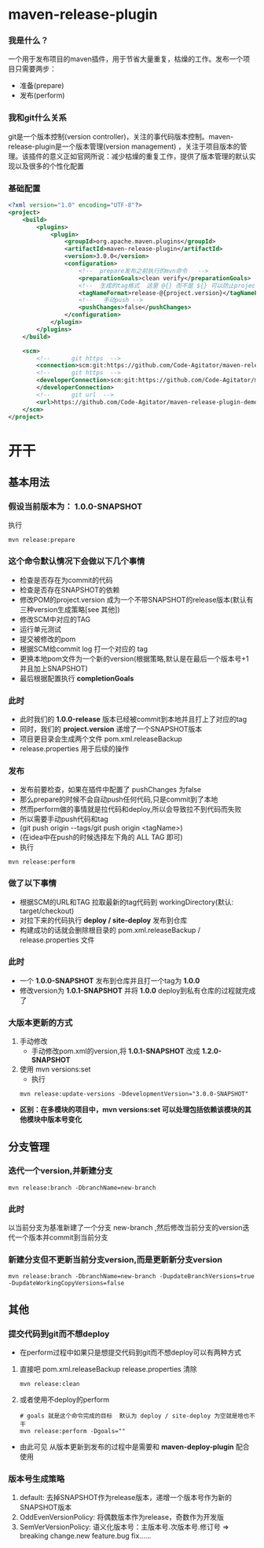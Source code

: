 # maven-release-plugin

### 我是什么？

一个用于发布项目的maven插件，用于节省大量重复，枯燥的工作。发布一个项目只需要两步：

* 准备(prepare)
* 发布(perform)

### 我和git什么关系

git是一个版本控制(version controller)，关注的事代码版本控制。maven-release-plugin是一个版本管理(version management)
，关注于项目版本的管理。该插件的意义正如官网所说：减少枯燥的重复工作，提供了版本管理的默认实现以及很多的个性化配置

### 基础配置

```xml
<?xml version="1.0" encoding="UTF-8"?>
<project>
    <build>
        <plugins>
            <plugin>
                <groupId>org.apache.maven.plugins</groupId>
                <artifactId>maven-release-plugin</artifactId>
                <version>3.0.0</version>
                <configuration>
                    <!--  prepare发布之前执行的mvn命令   -->
                    <preparationGoals>clean verify</preparationGoals>
                    <!--  生成的tag格式  这里 @{} 而不是 ${} 可以防止project.version被其他方式覆盖 -->
                    <tagNameFormat>release-@{project.version}</tagNameFormat>
                    <!--   手动push -->
                    <pushChanges>false</pushChanges>
                </configuration>
            </plugin>
        </plugins>
    </build>

    <scm>
        <!--      git https  -->
        <connection>scm:git:https://github.com/Code-Agitator/maven-release-plugin-demo.git</connection>
        <!--      git https  -->
        <developerConnection>scm:git:https://github.com/Code-Agitator/maven-release-plugin-demo.git
        </developerConnection>
        <!--      git url  -->
        <url>https://github.com/Code-Agitator/maven-release-plugin-demo</url>
    </scm>
</project>
```

# 开干

## 基本用法

### 假设当前版本为： **1.0.0-SNAPSHOT**

执行

```shell
mvn release:prepare
```

### 这个命令默认情况下会做以下几个事情

* 检查是否存在为commit的代码
* 检查是否存在SNAPSHOT的依赖
* 修改POM的project.version 成为一个不带SNAPSHOT的release版本(默认有三种version生成策略\[see 其他])
* 修改SCM中对应的TAG
* 运行单元测试
* 提交被修改的pom
* 根据SCM给commit log 打一个对应的 tag
* 更换本地pom文件为一个新的version(根据策略,默认是在最后一个版本号+1 并且加上SNAPSHOT)
* 最后根据配置执行 **completionGoals**

### 此时

* 此时我们的 **1.0.0-release** 版本已经被commit到本地并且打上了对应的tag
* 同时，我们的 **project.version** 递增了一个SNAPSHOT版本
* 项目更目录会生成两个文件 pom.xml.releaseBackup
* release.properties 用于后续的操作

### 发布

* 发布前要检查，如果在插件中配置了 pushChanges 为false
* 那么prepare的时候不会自动push任何代码,只是commit到了本地
* 然而perform做的事情就是拉代码和deploy,所以会导致拉不到代码而失败
* 所以需要手动push代码和tag
* (git push origin --tags/git push origin \<tagName>)
* (在idea中在push的时候选择左下角的 ALL TAG 即可)
* 执行

```shell
mvn release:perform
```

### 做了以下事情

* 根据SCM的URL和TAG 拉取最新的tag代码到 workingDirectory(默认: target/checkout)
* 对拉下来的代码执行 **deploy / site-deploy** 发布到仓库
* 构建成功的话就会删除根目录的 pom.xml.releaseBackup / release.properties 文件

### 此时

* 一个 **1.0.0-SNAPSHOT** 发布到仓库并且打一个tag为 **1.0.0**
* 修改version为 **1.0.1-SNAPSHOT** 并将 **1.0.0** deploy到私有仓库的过程就完成了

### 大版本更新的方式

1. 手动修改
    * 手动修改pom.xml的version,将 **1.0.1-SNAPSHOT** 改成 **1.2.0-SNAPSHOT**
2. 使用 mvn versions:set
    * 执行
   ```shell
   mvn release:update-versions -DdevelopmentVersion="3.0.0-SNAPSHOT"
   ```

* **区别：在多模块的项目中，mvn versions:set 可以处理包括依赖该模块的其他模块中版本号变化**

## 分支管理
### 迭代一个version,并新建分支
```shell
mvn release:branch -DbranchName=new-branch
```
### 此时
以当前分支为基准新建了一个分支 new-branch ,然后修改当前分支的version迭代一个版本并commit到当前分支
### 新建分支但不更新当前分支version,而是更新新分支version
```shell
mvn release:branch -DbranchName=new-branch -DupdateBranchVersions=true -DupdateWorkingCopyVersions=false

```

## 其他

### 提交代码到git而不想deploy

* 在perform过程中如果只是想提交代码到git而不想deploy可以有两种方式

1. 直接吧 pom.xml.releaseBackup release.properties 清除
   ```shell
   mvn release:clean
   ```

2. 或者使用不deploy的perform
   ```shell
   # goals 就是这个命令完成的目标  默认为 deploy / site-deploy 为空就是啥也不干
   mvn release:perform -Dgoals=""
   ```

* 由此可见 从版本更新到发布的过程中是需要和 **maven-deploy-plugin** 配合使用

### 版本号生成策略

1. default: 去掉SNAPSHOT作为release版本，递增一个版本号作为新的SNAPSHOT版本
2. OddEvenVersionPolicy: 将偶数版本作为release，奇数作为开发版
3. SemVerVersionPolicy: 语义化版本号：主版本号.次版本号.修订号 => breaking change.new feature.bug fix......







